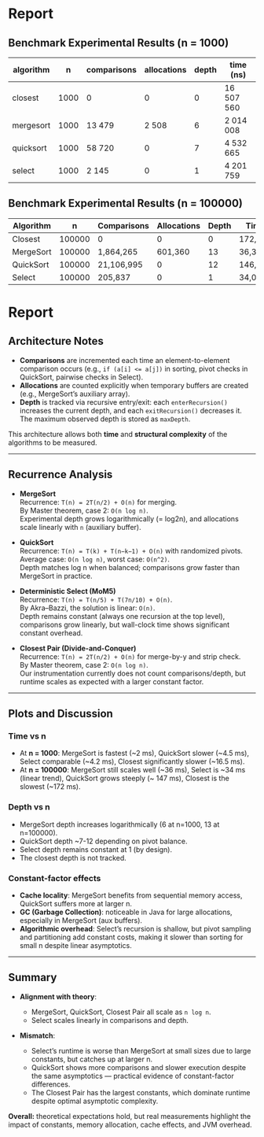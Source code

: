 # Report

## Benchmark Experimental Results (n = 1000)

| algorithm | n    | comparisons | allocations | depth | time (ns)  |
|-----------|------|-------------|-------------|-------|------------|
| closest   | 1000 | 0           | 0           | 0     | 16 507 560 |
| mergesort | 1000 | 13 479      | 2 508       | 6     | 2 014 008  |
| quicksort | 1000 | 58 720      | 0           | 7     | 4 532 665  |
| select    | 1000 | 2 145       | 0           | 1     | 4 201 759  |

## Benchmark Experimental Results (n = 100000)

| Algorithm | n      | Comparisons | Allocations | Depth | Time (ns)   |
|-----------|--------|-------------|-------------|-------|-------------|
| Closest   | 100000 | 0           | 0           | 0     | 172,493,758 |
| MergeSort | 100000 | 1,864,265   | 601,360     | 13    | 36,385,557  |
| QuickSort | 100000 | 21,106,995  | 0           | 12    | 146,764,850 |
| Select    | 100000 | 205,837     | 0           | 1     | 34,042,088  |

# Report

## Architecture Notes

- **Comparisons** are incremented each time an element-to-element comparison occurs (e.g., `if (a[i] <= a[j])` in
  sorting, pivot checks in QuickSort, pairwise checks in Select).
- **Allocations** are counted explicitly when temporary buffers are created (e.g., MergeSort’s auxiliary array).
- **Depth** is tracked via recursive entry/exit: each `enterRecursion()` increases the current depth, and each
  `exitRecursion()` decreases it. The maximum observed depth is stored as `maxDepth`.

This architecture allows both **time** and **structural complexity** of the algorithms to be measured.

---

## Recurrence Analysis

- **MergeSort**  
  Recurrence: `T(n) = 2T(n/2) + O(n)` for merging.  
  By Master theorem, case 2: `O(n log n)`.  
  Experimental depth grows logarithmically (= log2n), and allocations scale linearly with `n` (auxiliary buffer).

- **QuickSort**  
  Recurrence: `T(n) = T(k) + T(n−k−1) + O(n)` with randomized pivots.  
  Average case: `O(n log n)`, worst case: `O(n^2)`.  
  Depth matches log n when balanced; comparisons grow faster than MergeSort in practice.

- **Deterministic Select (MoM5)**  
  Recurrence: `T(n) = T(n/5) + T(7n/10) + O(n)`.  
  By Akra–Bazzi, the solution is linear: `O(n)`.  
  Depth remains constant (always one recursion at the top level), comparisons grow linearly, but wall-clock time shows
  significant constant overhead.

- **Closest Pair (Divide-and-Conquer)**  
  Recurrence: `T(n) = 2T(n/2) + O(n)` for merge-by-y and strip check.  
  By Master theorem, case 2: `O(n log n)`.  
  Our instrumentation currently does not count comparisons/depth, but runtime scales as expected with a larger constant
  factor.

---

## Plots and Discussion

### Time vs n

- At **n = 1000**: MergeSort is fastest (~2 ms), QuickSort slower (~4.5 ms), Select comparable (~4.2 ms), Closest
  significantly slower (~16.5 ms).
- At **n = 100000**: MergeSort still scales well (~36 ms), Select is ~34 ms (linear trend), QuickSort grows steeply (~
  147 ms), Closest is the slowest (~172 ms).

### Depth vs n

- MergeSort depth increases logarithmically (6 at n=1000, 13 at n=100000).
- QuickSort depth ~7-12 depending on pivot balance.
- Select depth remains constant at 1 (by design).
- The closest depth is not tracked.

### Constant-factor effects

- **Cache locality**: MergeSort benefits from sequential memory access, QuickSort suffers more at larger n.
- **GC (Garbage Collection)**: noticeable in Java for large allocations, especially in MergeSort (aux buffers).
- **Algorithmic overhead**: Select’s recursion is shallow, but pivot sampling and partitioning add constant costs,
  making it slower than sorting for small n despite linear asymptotics.

---

## Summary

- **Alignment with theory**:
    - MergeSort, QuickSort, Closest Pair all scale as `n log n`.
    - Select scales linearly in comparisons and depth.

- **Mismatch**:
    - Select’s runtime is worse than MergeSort at small sizes due to large constants, but catches up at larger n.
    - QuickSort shows more comparisons and slower execution despite the same asymptotics — practical evidence of
      constant-factor differences.
    - The Closest Pair has the largest constants, which dominate runtime despite optimal asymptotic complexity.

**Overall:** theoretical expectations hold, but real measurements highlight the impact of constants, memory allocation,
cache effects, and JVM overhead.